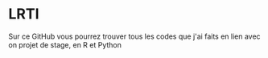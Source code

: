 # LRTI
Sur ce GitHub vous pourrez trouver tous les codes que j'ai faits en lien avec on projet de stage, en R et Python
